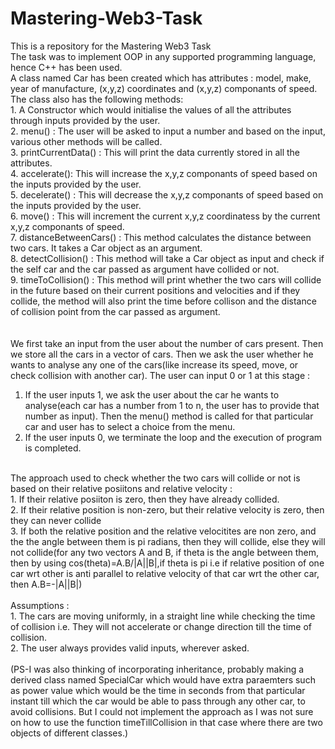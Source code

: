 # Mastering-Web3-Task
This is a repository for the Mastering Web3 Task<br>
The task was to implement OOP in any supported programming language, hence C++ has been used.<br>
A class named Car has been created which has attributes : model, make, year of manufacture, (x,y,z) coordinates and (x,y,z) componants of speed.<br>
The class also has the following methods:<br>
        1. A Constructor which would initialise the values of all the attributes through inputs provided by the user.<br>
        2. menu() : The user will be asked to input a number and based on the input, various other methods will be called.<br>
        3. printCurrentData() : This will print the data currently stored in all the attributes.<br>
        4. accelerate(): This will increase the x,y,z componants of speed based on the inputs provided by the user.<br>
        5. decelerate() : This will decrease the x,y,z componants of speed based on the inputs provided by the user.<br>
        6. move() : This will increment the current x,y,z coordinatess by the current x,y,z componants of speed.<br>
        7. distanceBetweenCars() : This method calculates the distance between two cars. It takes a Car object as an argument.<br>
        8. detectCollision() : This method will take a Car object as input and check if the self car and the car passed as argument have collided or not.<br>
        9. timeToCollision() : This method will print whether the two cars will collide in the future based on their current positions and velocities
                               and if they collide, the method will also print the time before collison and the distance of collision point from the car
                               passed as argument.<br>
<br>                               
We first take an input from the user about the number of cars present. Then we store all the cars in a vector of cars. Then we ask the user whether he wants to analyse any one of the cars(like increase its speed, move, or check collision with another car). The user can input 0 or 1 at this stage : <br>
1. If the user inputs 1, we ask the user about the car he wants to analyse(each car has a number from 1 to n, the user has to provide that number as input). Then the menu() method is called for that particular car and user has to select a choice from the menu.<br>
2. If the user inputs 0, we terminate the loop and the execution of program is completed. <br>
<br>
The approach used to check whether the two cars will collide or not is based on their relative posiitons and relative velocity :<br> 
       1. If their relative posiiton is zero, then they have already collided.<br>
       2. If their relative position is non-zero, but their relative velocity is zero, then they can never collide<br>
       3. If both the relative position and the relative velocitites are non zero, and the the angle between them is pi radians, then they will collide, else they
          will not collide(for any two vectors A and B, if theta is the angle between them, then by using cos(theta)=A.B/|A||B|,if theta is pi i.e if relative position of one car wrt other is anti parallel to relative velocity of
          that car wrt the other car, then A.B=-|A||B|)<br>
<br>
Assumptions :<br>
      1. The cars are moving uniformly, in a straight line while checking the time of collision i.e. They will not accelerate or change direction till the time of collision.<br>
      2. The user always provides valid inputs, wherever asked.<br>
      <br>
(PS-I was also thinking of incorporating inheritance, probably making a derived class named SpecialCar which would have extra paraemters such as power value which would be the time in seconds from that particular instant till which the car would be able to pass through any other car, to avoid collisions. But I could not implement the approach as I was not sure on how to use the function timeTillCollision in that case where there are two objects of different classes.)
